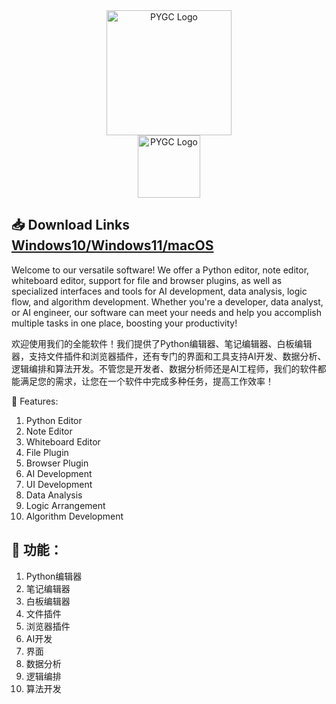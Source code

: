 <div align="center">

<img src="https://github.com/pygc/pygc/blob/main/doc//logo-icon.png" alt="PYGC Logo" width="200">
<br/>
<img src="https://github.com/pygc/pygc/blob/main/doc//logo.gif" alt="PYGC Logo" width="100">
<br/>

</div>


## 📥 Download Links [Windows10/Windows11/macOS](https://github.com/pygc/pygc/releases)

Welcome to our versatile software! We offer a Python editor, note editor, whiteboard editor, support for file and browser plugins, as well as specialized interfaces and tools for AI development, data analysis, logic flow, and algorithm development. Whether you're a developer, data analyst, or AI engineer, our software can meet your needs and help you accomplish multiple tasks in one place, boosting your productivity!

欢迎使用我们的全能软件！我们提供了Python编辑器、笔记编辑器、白板编辑器，支持文件插件和浏览器插件，还有专门的界面和工具支持AI开发、数据分析、逻辑编排和算法开发。不管您是开发者、数据分析师还是AI工程师，我们的软件都能满足您的需求，让您在一个软件中完成多种任务，提高工作效率！

🎉 Features:
1. Python Editor
2. Note Editor
3. Whiteboard Editor
4. File Plugin
5. Browser Plugin
6. AI Development
7. UI Development
8. Data Analysis
9. Logic Arrangement
10. Algorithm Development

## 🎉 功能：
1. Python编辑器
2. 笔记编辑器
3. 白板编辑器
4. 文件插件
5. 浏览器插件
6. AI开发
7. 界面
8. 数据分析
9. 逻辑编排
10. 算法开发

